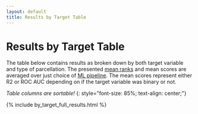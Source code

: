 ```yaml
---
layout: default
title: Results by Target Table
---
```



# Results by Target Table

The table below contains results as broken down by both target variable and type of parcellation.
The presented [mean ranks](./results_intro#mean-rank) and mean scores are averaged over just
choice of [ML pipeline](./ml_pipelines.html). The mean scores represent either R2 or ROC AUC depending
on if the target variable was binary or not.

*Table columns are sortable!*
{: style="font-size: 85%; text-align: center;"}

{% include by_target_full_results.html %}
